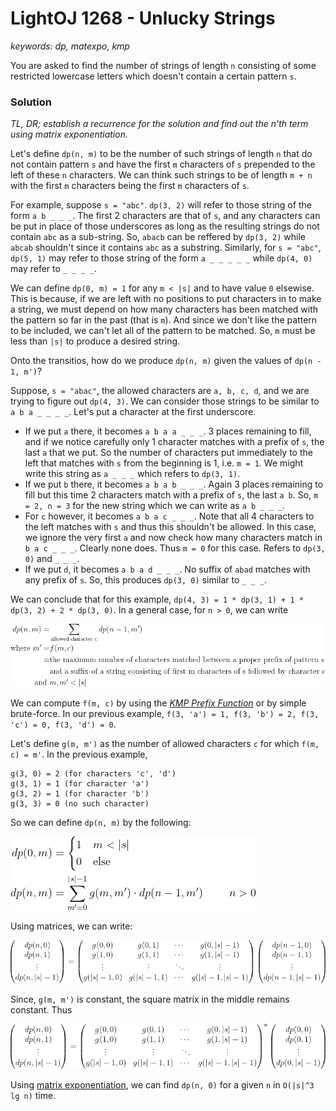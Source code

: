 # LightOJ 1268 - Unlucky Strings
_keywords: dp, matexpo, kmp_

You are asked to find the number of strings of length `n` consisting of some restricted lowercase letters which doesn't contain a certain pattern `s`.

### Solution

_TL, DR; establish a recurrence for the solution and find out the n'th term using matrix exponentiation._

Let's define `dp(n, m)` to be the number of such strings of length `n` that do not contain pattern `s` and have the first `m` characters of `s` prepended to the left of these `n` characters.
We can think such strings to be of length `m + n` with the first `m` characters being the first `m` characters of `s`.

For example, suppose `s = "abc"`. `dp(3, 2)` will refer to those string of the form `a b _ _ _`.
The first 2 characters are that of `s`, and any characters can be put in place of those underscores as long as the resulting strings do not contain `abc` as a sub-string.
So, `abacb` can be reffered by `dp(3, 2)` while `abcab` shouldn't since it contains `abc` as a substring.
Similarly, for `s = "abc"`, `dp(5, 1)` may refer to those string of the form `a _ _ _ _ _` while `dp(4, 0)` may refer to `_ _ _ _`.

We can define `dp(0, m) = 1` for any `m < |s|` and to have value `0` elsewise.
This is because, if we are left with no positions to put characters in to make a string, we must depend on how many characters has been matched with the pattern so far in the past (that is `m`).
And since we don't like the pattern to be included, we can't let all of the pattern to be matched. So, `m` must be less than `|s|` to produce a desired string.

Onto the transitios, how do we produce `dp(n, m)` given the values of `dp(n - 1, m')`?

Suppose, `s = "abac"`, the allowed characters are `a, b, c, d`, and we are trying to figure out `dp(4, 3)`. We can consider those strings to be similar to `a b a _ _ _ _`.
Let's put a character at the first underscore.
* If we put `a` there, it becomes `a b a a _ _ _`. 3 places remaining to fill, and if we notice carefully only 1 character matches with a prefix of `s`, the last `a` that we put. 
So the number of characters put immediately to the left that matches with `s` from the beginning is 1, i.e. `m = 1`.
We might write this string as `a _ _ _` which refers to `dp(3, 1)`. 
* If we put `b` there, it becomes `a b a b _ _ _`. Again 3 places remaining to fill but this time 2 characters match with a prefix of `s`, the last `a b`. 
So, `m = 2, n = 3` for the new string which we can write as `a b _ _ _`.
* For `c` however, it becomes `a b a c _ _ _`. Note that all 4 characters to the left matches with `s` and thus this shouldn't be allowed.
In this case, we ignore the very first `a` and now check how many characters match in `b a c _ _ _`.
Clearly none does. Thus `m = 0` for this case. Refers to `dp(3, 0)` and `_ _ _`.
* If we put `d`, it becomes `a b a d _ _ _`. No suffix of `abad` matches with any prefix of `s`.
So, this produces `dp(3, 0)` similar to `_ _ _`.

We can conclude that for this example, `dp(4, 3) = 1 * dp(3, 1) + 1 * dp(3, 2) + 2 * dp(3, 0)`. In a general case, for `n > 0`, we can write

![img](dp-def.png)

We can compute `f(m, c)` by using the [_KMP Prefix Function_](https://cp-algorithms.com/string/prefix-function.html) or by simple brute-force.
In our previous example, `f(3, 'a') = 1, f(3, 'b') = 2, f(3, 'c') = 0, f(3, 'd') = 0`.

Let's define `g(m, m')` as the number of allowed characters `c` for which `f(m, c) = m'`.
In the previous example,
```
g(3, 0) = 2 (for characters 'c', 'd')
g(3, 1) = 1 (for character 'a')
g(3, 2) = 1 (for character 'b')
g(3, 3) = 0 (no such character)
```

So we can define `dp(n, m)` by the following:

![img](dp-def-2.png)

Using matrices, we can write:

![img](mat-def.png)

Since, `g(m, m')` is constant, the square matrix in the middle remains constant. Thus

![img](mat-def-2.png)

Using [matrix exponentiation](http://www.progkriya.org/gyan/matrix-expo.html), we can find `dp(n, 0)` for a given `n` in `O(|s|^3 lg n)` time.
